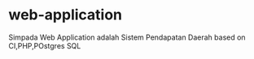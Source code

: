 # web-application

Simpada Web Application adalah Sistem Pendapatan Daerah 
based on CI,PHP,POstgres SQL
